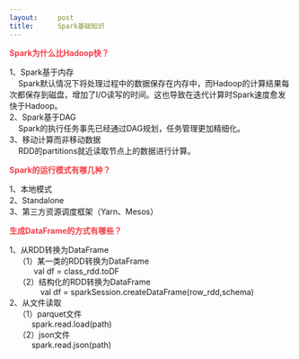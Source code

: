 ```yaml
---
layout:     post
title:      Spark基础知识
---
```

<div id="article_content" class="article_content clearfix csdn-tracking-statistics" data-pid="blog" data-mod="popu_307" data-dsm="post">
								            <link rel="stylesheet" href="https://csdnimg.cn/release/phoenix/template/css/ck_htmledit_views-f76675cdea.css">
						<div class="htmledit_views" id="content_views">
                <p><span style="color:#f33b45;"><strong>Spark为什么比Hadoop快？</strong></span></p>

<p>1、Spark基于内存<br>
    Spark默认情况下将处理过程中的数据保存在内存中，而Hadoop的计算结果每次都保存到磁盘，增加了I/O读写的时间。这也导致在迭代计算时Spark速度愈发快于Hadoop。<br>
2、Spark基于DAG<br>
    Spark的执行任务事先已经通过DAG规划，任务管理更加精细化。<br>
3、移动计算而非移动数据<br>
    RDD的partitions就近读取节点上的数据进行计算。</p>

<p><strong><span style="color:#f33b45;">Spark的运行模式有哪几种？</span></strong></p>

<p>1、本地模式<br>
2、Standalone<br>
3、第三方资源调度框架（Yarn、Mesos）</p>

<p><span style="color:#f33b45;"><strong>生成DataFrame的方式有哪些？</strong></span></p>

<p>1、从RDD转换为DataFrame<br>
    （1）某一类的RDD转换为DataFrame<br>
           val df = class_rdd.toDF<br>
    （2）结构化的RDD转换为DataFrame<br>
              val df = sparkSession.createDataFrame(row_rdd,schema)<br>
2、从文件读取<br>
    （1）parquet文件<br>
          spark.read.load(path)<br>
    （2）json文件<br>
          spark.read.json(path)</p>

<p> </p>            </div>
                </div>